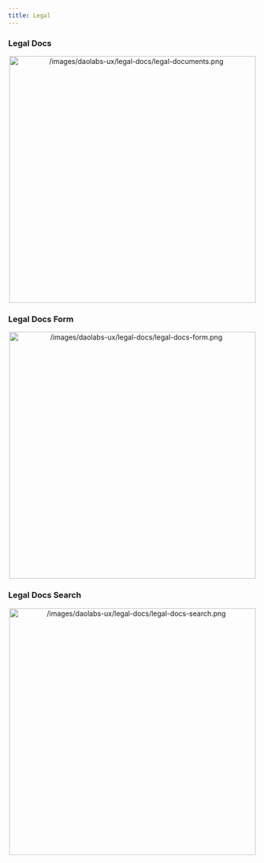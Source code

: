 ```yaml
---
title: Legal
---
```


### Legal Docs

<p align="center">
<img src="/images/daolabs-ux/legal-docs/legal-documents.png" alt="/images/daolabs-ux/legal-docs/legal-documents.png" width="500px" />
</p>

### Legal Docs Form

<p align="center">
<img src="/images/daolabs-ux/legal-docs/legal-docs-form.png" alt="/images/daolabs-ux/legal-docs/legal-docs-form.png" width="500px" />
</p>

### Legal Docs Search

<p align="center">
<img src="/images/daolabs-ux/legal-docs/legal-docs-search.png" alt="/images/daolabs-ux/legal-docs/legal-docs-search.png" width="500px" />
</p>
